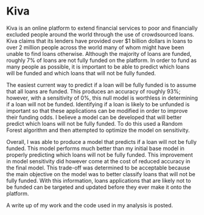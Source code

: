 # Kiva
Kiva is an online platform to extend financial services to poor and financially excluded people around the world through the use of crowdsourced loans. Kiva claims that its lenders have provided over $1 billion dollars in loans to over 2 million people across the world many of whom might have been unable to find loans otherwise. Although the majority of loans are funded, roughly 7% of loans are not fully funded on the platform. In order to fund as many people as possible, it is important to be able to predict which loans will be funded and which loans that will not be fully funded. 

The easiest current way to predict if a loan will be fully funded is to assume that all loans are funded. This produces an accuracy of roughly 93%; however, with a sensitivity of 0%, this null model is worthless in determining if a loan will not be funded. Identifying if a loan is likely to be unfunded is important so that these applications can be modified in order to improve their funding odds. I believe a model can be developed that will better predict which loans will not be fully funded. To do this used a Random Forest algorithm and then attempted to optimize the model on sensitivity.

Overall, I was able to produce a model that predicts if a loan will not be fully funded. This model performs much better than my initial base model in properly predicting which loans will not be fully funded. This improvement in model sensitivity did however come at the cost of reduced accuracy in the final model. This trade-off was determined to be acceptable because the main objective on the model was to better classify loans that will not be fully funded. With this information, loans applications that are likely not to be funded can be targeted and updated before they ever make it onto the platform.

A write up of my work and the code used in my analysis is posted.
